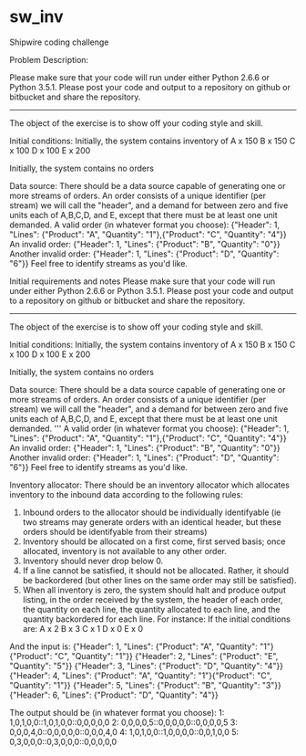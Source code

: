 # sw_inv
Shipwire coding challenge

Problem Description:

Please make sure that your code will run under either Python 2.6.6 or Python 3.5.1.
Please post your code and output to a repository on github or bitbucket and share the repository.


------------------------------------------------------

The object of the exercise is to show off your coding style and skill.

Initial conditions:
  Initially, the system contains inventory of
  A x 150
  B x 150
  C x 100
  D x 100
  E x 200

  Initially, the system contains no orders

Data source:
  There should be a data source capable of generating one or more streams of orders.
  An order consists of a unique identifier (per stream) we will call the "header", and a demand for between zero and five units each of A,B,C,D, and E, except that there must be at least one unit demanded.
  A valid order (in whatever format you choose): {"Header": 1, "Lines": {"Product": "A", "Quantity": "1"},{"Product": "C", "Quantity": "4"}}
  An invalid order: {"Header": 1, "Lines": {"Product": "B", "Quantity": "0"}}
  Another invalid order: {"Header": 1, "Lines": {"Product": "D", "Quantity": "6"}}
  Feel free to identify streams as you'd like.

Initial requirements and notes
Please make sure that your code will run under either Python 2.6.6 or Python 3.5.1.
Please post your code and output to a repository on github or bitbucket and share the repository.


------------------------------------------------------

The object of the exercise is to show off your coding style and skill.

Initial conditions:
  Initially, the system contains inventory of
  A x 150
  B x 150
  C x 100
  D x 100
  E x 200

  Initially, the system contains no orders

Data source:
  There should be a data source capable of generating one or more streams of orders.
  An order consists of a unique identifier (per stream) we will call the "header", and a demand for between zero and five units each of A,B,C,D, and E, except that there must be at least one unit demanded. '''
  A valid order (in whatever format you choose): {"Header": 1, "Lines": {"Product": "A", "Quantity": "1"},{"Product": "C", "Quantity": "4"}}
  An invalid order: {"Header": 1, "Lines": {"Product": "B", "Quantity": "0"}}
  Another invalid order: {"Header": 1, "Lines": {"Product": "D", "Quantity": "6"}}
  Feel free to identify streams as you'd like.

Inventory allocator:
  There should be an inventory allocator which allocates inventory to the inbound data according to the following rules:
  1) Inbound orders to the allocator should be individually identifyable (ie two streams may generate orders with an identical header, but these orders should be identifyable from their streams)
  2) Inventory should be allocated on a first come, first served basis; once allocated, inventory is not available to any other order.
  3) Inventory should never drop below 0.
  4) If a line cannot be satisfied, it should not be allocated.  Rather, it should be  backordered (but other lines on the same order may still be satisfied).
  5) When all inventory is zero, the system should halt and produce output listing, in the order received by the system, the header of each order, the quantity on each line, the quantity allocated to each line, and the quantity backordered for each line.
  For instance:
  If the initial conditions are:
  A x 2
  B x 3
  C x 1
  D x 0
  E x 0

  And the input is:
  {"Header": 1, "Lines": {"Product": "A", "Quantity": "1"}{"Product": "C", "Quantity": "1"}}
  {"Header": 2, "Lines": {"Product": "E", "Quantity": "5"}}
  {"Header": 3, "Lines": {"Product": "D", "Quantity": "4"}}
  {"Header": 4, "Lines": {"Product": "A", "Quantity": "1"}{"Product": "C", "Quantity": "1"}}
  {"Header": 5, "Lines": {"Product": "B", "Quantity": "3"}}
  {"Header": 6, "Lines": {"Product": "D", "Quantity": "4"}}

  The output should be (in whatever format you choose):
  1: 1,0,1,0,0::1,0,1,0,0::0,0,0,0,0
  2: 0,0,0,0,5::0,0,0,0,0::0,0,0,0,5
  3: 0,0,0,4,0::0,0,0,0,0::0,0,0,4,0
  4: 1,0,1,0,0::1,0,0,0,0::0,0,1,0,0
  5: 0,3,0,0,0::0,3,0,0,0::0,0,0,0,0
